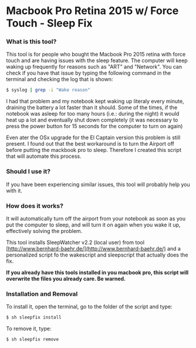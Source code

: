 # Macbook Pro Retina 2015 w/ Force Touch - Sleep Fix

### What is this tool?

This tool is for people who bought the Macbook Pro 2015 retina with force touch
and are having issues with the sleep feature. The computer will keep waking up
frequently for reasons such as "ART" and "Network". You can check if you have that
issue by typing the following command in the terminal and checking the log that is shown:
```bash
$ syslog | grep -i "Wake reason"
```

I had that problem and my notebook kept waking up literaly every minute,
draining the battery a lot faster than it should. Some of the times, if
the notebook was asleep for too many hours (i.e.: during the night) it
would heat up a lot and eventually shut down completely (it was necessary to
press the power button for 15 seconds for the computer to turn on again)

Even ater the OSx upgrade for the El Captain version this problem is still
present. I found out that the best workaround is to turn the Airport off
before putting the mackbook pro to sleep. Therefore I created this script
that will automate this process.

### Should I use it?

If you have been experiencing similar issues, this tool will probably
help you with it.


### How does it works?

It will automatically turn off the airport from your notebook as soon as you
put the computer to sleep, and will turn it on again when you wake it up,
effectively solving the problem.

This tool installs SleepWatcher v2.2 (local user) from tool
[http://www.bernhard-baehr.de/](http://www.bernhard-baehr.de/)
and a personalized script fo the wakescript and sleepscript that actually does
the fix.

**If you already have this tools installed in you macbook pro, this script
will overwrite the files you already care. Be warned.** 

### Installation and Removal

To install it, open the terminal, go to the folder of the script and type:
```bash
$ sh sleepfix install
```

To remove it, type:
```bash
$ sh sleepfix remove
```
